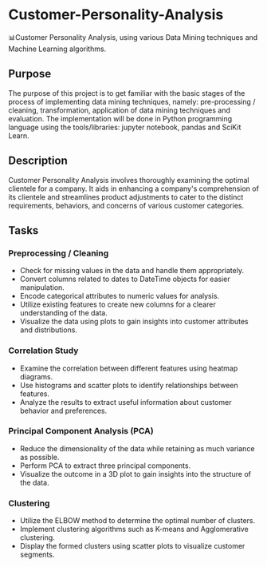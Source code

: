 # Customer-Personality-Analysis
📊Customer Personality Analysis, using various Data Mining techniques and Machine Learning algorithms.

## Purpose
The purpose of this project is to get familiar with the basic stages of the process of implementing data mining techniques, namely: pre-processing / cleaning, transformation, application of data mining techniques and evaluation. The implementation will be done in Python programming language using the tools/libraries: jupyter notebook, pandas and SciKit Learn.

## Description
Customer Personality Analysis involves thoroughly examining the optimal clientele for a company. It aids in enhancing a company's comprehension of its clientele and streamlines product adjustments to cater to the distinct requirements, behaviors, and concerns of various customer categories.

## Tasks

### Preprocessing / Cleaning
* Check for missing values in the data and handle them appropriately.
* Convert columns related to dates to DateTime objects for easier manipulation.
* Encode categorical attributes to numeric values for analysis.
* Utilize existing features to create new columns for a clearer understanding of the data.
* Visualize the data using plots to gain insights into customer attributes and distributions.

### Correlation Study
* Examine the correlation between different features using heatmap diagrams.
* Use histograms and scatter plots to identify relationships between features.
* Analyze the results to extract useful information about customer behavior and preferences.

### Principal Component Analysis (PCA)
* Reduce the dimensionality of the data while retaining as much variance as possible.
* Perform PCA to extract three principal components.
* Visualize the outcome in a 3D plot to gain insights into the structure of the data.

### Clustering
* Utilize the ELBOW method to determine the optimal number of clusters.
* Implement clustering algorithms such as K-means and Agglomerative clustering.
* Display the formed clusters using scatter plots to visualize customer segments.
